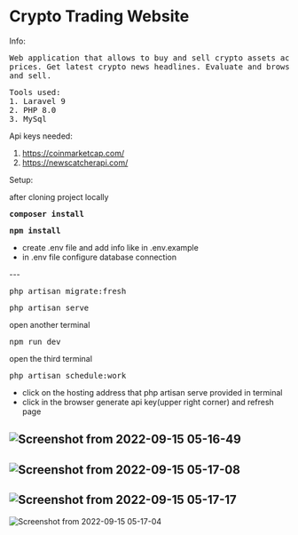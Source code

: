 <h1>
    Crypto Trading Website
</h1>
<p>
Info:
</p>
<pre>
Web application that allows to buy and sell crypto assets according to latest
prices. Get latest crypto news headlines. Evaluate and browse assets to buy
and sell.
</pre>
<pre>
Tools used:
1. Laravel 9
2. PHP 8.0
3. MySql
</pre>


Api keys needed:
1. https://coinmarketcap.com/
2. https://newscatcherapi.com/


<p>
Setup:
</p>
after cloning project locally
<pre>
<b>composer install</b>
</pre>
<pre>
<b>npm install</b>
</pre>
<ul>
<li>create .env file and add info like in .env.example</li>
<li>in .env file configure database connection</li>
</ul>
---
<pre>
php artisan migrate:fresh
</pre>
<pre>
php artisan serve
</pre>
open another terminal
<pre>
npm run dev
</pre>
open the third terminal
<pre>
php artisan schedule:work
</pre>
<ul>
<li>click on the hosting address that php artisan serve provided in terminal</li>
<li>click in the browser generate api key(upper right corner) and refresh page</li>
</ul>

![Screenshot from 2022-09-15 05-16-49](https://user-images.githubusercontent.com/104777801/190297946-33a981c1-7cfd-409e-bb05-79fe13632fd1.png)
---
![Screenshot from 2022-09-15 05-17-08](https://user-images.githubusercontent.com/104777801/190297954-b506da98-2ae4-4197-8d28-7ca759a3ddb9.png)
---
![Screenshot from 2022-09-15 05-17-17](https://user-images.githubusercontent.com/104777801/190297960-2230e433-7b4b-486c-abc2-7ffda594a3d1.png)
---
![Screenshot from 2022-09-15 05-17-04](https://user-images.githubusercontent.com/104777801/190297968-0fe08aba-36c9-42c3-94a9-100c2b84f1c4.png)
